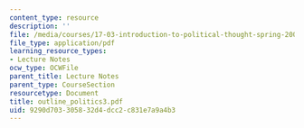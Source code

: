 ```yaml
---
content_type: resource
description: ''
file: /media/courses/17-03-introduction-to-political-thought-spring-2004/9290d703305832d4dcc2c831e7a9a4b3_outline_politics3.pdf
file_type: application/pdf
learning_resource_types:
- Lecture Notes
ocw_type: OCWFile
parent_title: Lecture Notes
parent_type: CourseSection
resourcetype: Document
title: outline_politics3.pdf
uid: 9290d703-3058-32d4-dcc2-c831e7a9a4b3
---
```

